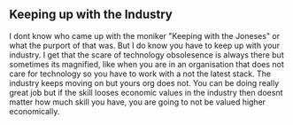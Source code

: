 ## Keeping up with the Industry 

I dont know who came up with the moniker "Keeping with the Joneses" or what the purport of that was. But I do know you have to keep up with your industry. I get that the scare of technology obsolesence is always there but sometimes its magnified, like when you are in an organisation that does not care for technology so you have to work with a not the latest stack. The industry keeps moving on but yours org does not. You can be doing really great job but if the skill looses economic values in the industry then doesnt matter how much skill you have, you are going to not be valued higher economically.
